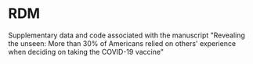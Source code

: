 # RDM
Supplementary data and code associated with the manuscript "Revealing the unseen: More than 30% of Americans relied on others' experience when deciding on taking the COVID-19 vaccine"

